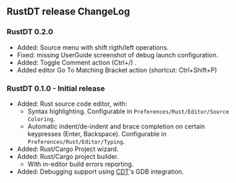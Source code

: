## RustDT release ChangeLog

### RustDT 0.2.0
 * Added: Source menu with shift rigth/left operations.
 * Fixed: missing UserGuide screenshot of debug launch configuration.
 * Added: Toggle Comment action (Ctrl+/) .
 * Added editor Go To Matching Bracket action (shortcut: Ctrl+Shift+P)

### RustDT 0.1.0 - Initial release 
 * Added: Rust source code editor, with:
   * Syntax highlighting. Configurable in `Preferences/Rust/Editor/Source Coloring`. 
   * Automatic indent/de-indent and brace completion on certain keypresses (Enter, Backspace). Configurable in `Preferences/Rust/Editor/Typing`.
 * Added: Rust/Cargo Project wizard.
 * Added: Rust/Cargo project builder.
   * With in-editor build errors reporting.
 * Added: Debugging support using [CDT](https://eclipse.org/cdt/)'s GDB integration. 
 
